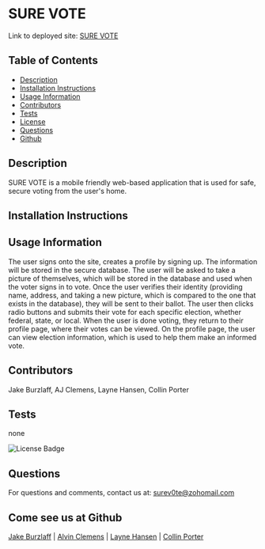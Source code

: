 # SURE VOTE


Link to deployed site: [SURE VOTE](https://intense-mesa-78080.herokuapp.com/)

## Table of Contents
* [Description](#description)
* [Installation Instructions](#installation)
* [Usage Information](#usage)
* [Contributors](#contributor)
* [Tests](#tests)
* [License](#license)
* [Questions](#questions)
* [Github](#github)

## Description
SURE VOTE is a mobile friendly web-based application that is used for safe, secure voting from the user's home. 

## Installation Instructions


## Usage Information
The user signs onto the site, creates a profile by signing up. The information will be stored in the secure database. The user will be asked to take a picture of themselves, which will be stored in the database and used when the voter signs in to vote. Once the user verifies their identity (providing name, address, and taking a new picture, which is compared to the one that exists in the database), they will be sent to their ballot. The user then clicks radio buttons and submits their vote for each specific election, whether federal, state, or local. When the user is done voting, they return to their profile page, where their votes can be viewed. On the profile page, the user can view election information, which is used to help them make an informed vote. 

## Contributors
Jake Burzlaff, AJ Clemens, Layne Hansen, Collin Porter

## Tests 
none

![License Badge](https://img.shields.io/badge/License-MIT_license-brightgreen)

## Questions
For questions and comments, contact us at:
surev0te@zohomail.com

## Come see us at Github
[Jake Burzlaff](https://github.com/jburz) |
[Alvin Clemens](https://github.com/Cloggedbat) |
[Layne Hansen](https://github.com/LayneHansen) |
[Collin Porter](https://github.com/portercol)